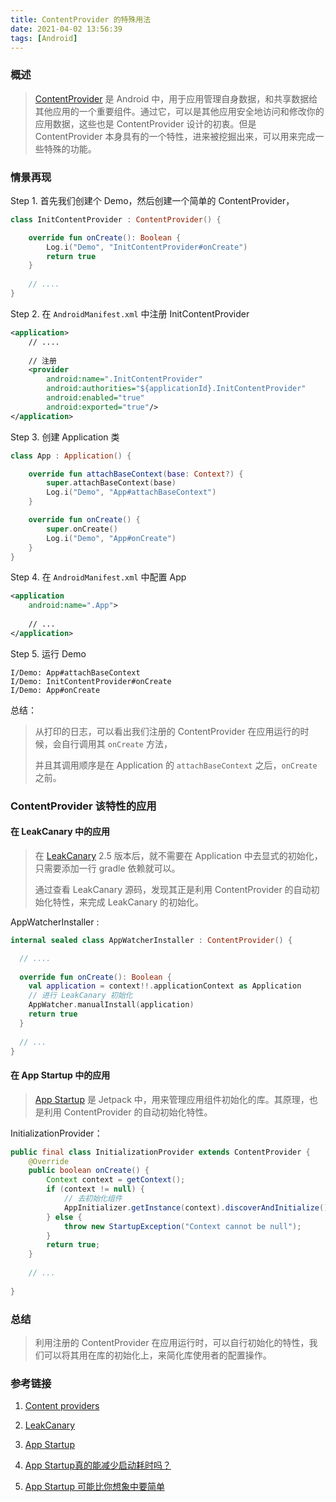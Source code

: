 ```yaml
---
title: ContentProvider 的特殊用法
date: 2021-04-02 13:56:39
tags: [Android]
---
```


### 概述

> [ContentProvider](https://developer.android.com/reference/android/content/ContentProvider) 是 Android 中，用于应用管理自身数据，和共享数据给其他应用的一个重要组件。通过它，可以是其他应用安全地访问和修改你的应用数据，这些也是 ContentProvider 设计的初衷。但是 ContentProvider 本身具有的一个特性，进来被挖掘出来，可以用来完成一些特殊的功能。

### 情景再现

Step 1. 首先我们创建个 Demo，然后创建一个简单的 ContentProvider，

```kotlin
class InitContentProvider : ContentProvider() {

    override fun onCreate(): Boolean {
        Log.i("Demo", "InitContentProvider#onCreate")
        return true
    }
    
    // ....
}
```

Step 2. 在 `AndroidManifest.xml` 中注册 InitContentProvider

```xml
<application>
	// ....
    
    // 注册
    <provider
        android:name=".InitContentProvider"
        android:authorities="${applicationId}.InitContentProvider"
        android:enabled="true"
        android:exported="true"/>
</application>
```

Step 3. 创建 Application 类

```kotlin
class App : Application() {

    override fun attachBaseContext(base: Context?) {
        super.attachBaseContext(base)
        Log.i("Demo", "App#attachBaseContext")
    }

    override fun onCreate() {
        super.onCreate()
        Log.i("Demo", "App#onCreate")
    }
}
```

Step 4. 在 `AndroidManifest.xml` 中配置 App

```xml
<application
    android:name=".App">
    
    // ...
</application>
```

Step 5. 运行 Demo

```shell
I/Demo: App#attachBaseContext
I/Demo: InitContentProvider#onCreate
I/Demo: App#onCreate
```

总结：

> 从打印的日志，可以看出我们注册的 ContentProvider 在应用运行的时候，会自行调用其 `onCreate` 方法，
>
> 并且其调用顺序是在 Application 的 `attachBaseContext` 之后，`onCreate` 之前。

### ContentProvider 该特性的应用

#### 在 LeakCanary 中的应用

> 在 [LeakCanary](https://github.com/square/leakcanary) 2.5 版本后，就不需要在 Application 中去显式的初始化，只需要添加一行 gradle 依赖就可以。
>
> 通过查看 LeakCanary 源码，发现其正是利用 ContentProvider 的自动初始化特性，来完成 LeakCanary 的初始化。

AppWatcherInstaller :

```kotlin
internal sealed class AppWatcherInstaller : ContentProvider() {

  // ....
    
  override fun onCreate(): Boolean {
    val application = context!!.applicationContext as Application
    // 进行 LeakCanary 初始化
    AppWatcher.manualInstall(application)
    return true
  }
 
  // ...
}
```

#### 在 App Startup 中的应用

> [App Startup](https://developer.android.com/topic/libraries/app-startup) 是 Jetpack 中，用来管理应用组件初始化的库。其原理，也是利用 ContentProvider 的自动初始化特性。

InitializationProvider：

```java
public final class InitializationProvider extends ContentProvider {
    @Override
    public boolean onCreate() {
        Context context = getContext();
        if (context != null) {
            // 去初始化组件
            AppInitializer.getInstance(context).discoverAndInitialize();
        } else {
            throw new StartupException("Context cannot be null");
        }
        return true;
    }
    
    // ...
    
}
```

### 总结

> 利用注册的 ContentProvider 在应用运行时，可以自行初始化的特性，我们可以将其用在库的初始化上，来简化库使用者的配置操作。

### 参考链接

1. [Content providers](https://developer.android.com/guide/topics/providers/content-providers)

2. [LeakCanary](https://square.github.io/leakcanary/getting_started/)

3. [App Startup](https://developer.android.com/topic/libraries/app-startup)

4. [App Startup真的能减少启动耗时吗？](https://www.jianshu.com/p/28b015d781b4)

5. [App Startup 可能比你想象中要简单](https://mp.weixin.qq.com/s/Udg2uHgiu3oxN6fGqeTgAg)

   